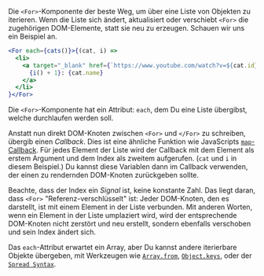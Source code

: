 Die `<For>`-Komponente der beste Weg, um über eine Liste von Objekten zu iterieren. Wenn die Liste sich ändert, aktualisiert oder verschiebt `<For>` die zugehörigen DOM-Elemente, statt sie neu zu erzeugen. Schauen wir uns ein Beispiel an.

```jsx
<For each={cats()}>{(cat, i) =>
  <li>
    <a target="_blank" href={`https://www.youtube.com/watch?v=${cat.id}`}>
      {i() + 1}: {cat.name}
    </a>
  </li>
}</For>
```

Die `<For>`-Komponente hat ein Attribut: `each`, dem Du eine Liste übergibst, welche durchlaufen werden soll.

Anstatt nun direkt DOM-Knoten zwischen `<For>` und `</For>` zu schreiben, übergib einen _Callback_. Dies ist eine ähnliche Funktion wie JavaScripts [`map`-Callback](https://developer.mozilla.org/en-US/docs/Web/JavaScript/Reference/Global_Objects/Array/map#parameters). Für jedes Element der Liste wird der Callback mit dem Element als erstem Argument und dem Index als zweitem aufgerufen. (`cat` und `i` in diesem Beispiel.) Du kannst diese Variablen dann im Callback verwenden, der einen zu rendernden DOM-Knoten zurückgeben sollte.

Beachte, dass der Index ein _Signal_ ist, keine konstante Zahl. Das liegt daran, dass `<For>` "Referenz-verschlüsselt" ist: Jeder DOM-Knoten, den es darstellt, ist mit einem Element in der Liste verbunden. Mit anderen Worten, wenn ein Element in der Liste umplaziert wird, wird der entsprechende DOM-Knoten nicht zerstört und neu erstellt, sondern ebenfalls verschoben und sein Index ändert sich.

Das `each`-Attribut erwartet ein Array, aber Du kannst andere iterierbare Objekte übergeben, mit Werkzeugen wie [`Array.from`](https://developer.mozilla.org/en-US/docs/Web/JavaScript/Reference/Global_Objects/Array/from), [`Object.keys`](https://developer.mozilla.org/en-US/docs/Web/JavaScript/Reference/Global_Objects/Object/keys), oder der [`Spread Syntax`](https://developer.mozilla.org/en-US/docs/Web/JavaScript/Reference/Operators/Spread_syntax).
